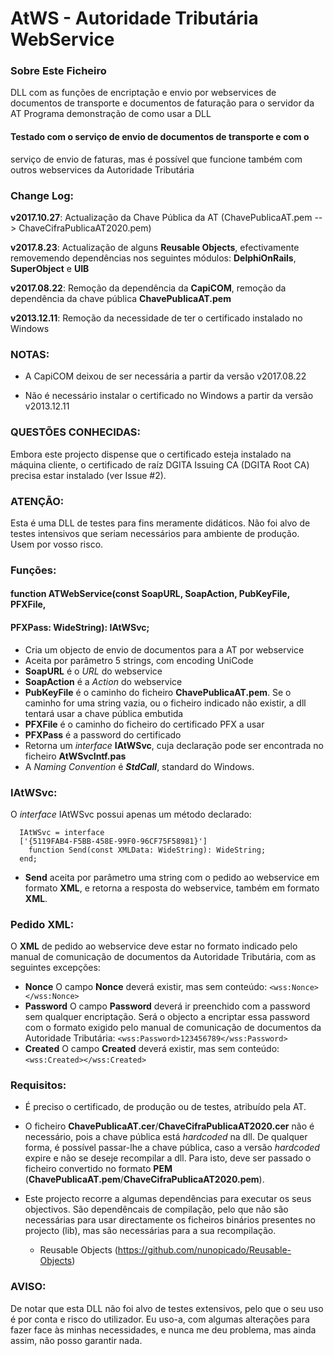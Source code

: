 # AtWS - Autoridade Tributária WebService


### Sobre Este Ficheiro ###
DLL com as funções de encriptação e envio por webservices de documentos 
de transporte e documentos de faturação para o servidor da AT
Programa demonstração de como usar a DLL

#### Testado com o serviço de envio de documentos de transporte e com o 
serviço de envio de faturas, mas é possível que funcione também com outros 
webservices da Autoridade Tributária


### Change Log: ###

**v2017.10.27**: Actualização da Chave Pública da AT 
(ChavePublicaAT.pem --> ChaveCifraPublicaAT2020.pem)

**v2017.8.23**: Actualização de alguns **Reusable Objects**, efectivamente 
removemendo dependências nos seguintes módulos: **DelphiOnRails**, 
**SuperObject** e **UIB**

**v2017.08.22**: Remoção da dependência da **CapiCOM**, remoção da 
dependência da chave pública **ChavePublicaAT.pem**

**v2013.12.11**: Remoção da necessidade de ter o certificado instalado no 
Windows


### NOTAS: ###

* A CapiCOM deixou de ser necessária a partir da versão v2017.08.22

* Não é necessário instalar o certificado no Windows a partir da versão 
v2013.12.11


### QUESTÕES CONHECIDAS: ###

Embora este projecto dispense que o certificado esteja instalado na máquina 
cliente, o certificado de raíz DGITA Issuing CA (DGITA Root CA) precisa estar 
instalado (ver Issue #2).


### ATENÇÃO: ###

Esta é uma DLL de testes para fins meramente didáticos. Não foi alvo de testes 
intensivos que seriam necessários para ambiente de produção. Usem por vosso risco.


### Funções: ###

#### function ATWebService(const SoapURL, SoapAction, PubKeyFile, PFXFile, 
####  PFXPass: WideString): IAtWSvc; 
* Cria um objecto de envio de documentos para a AT por webservice
* Aceita por parâmetro 5 strings, com encoding UniCode
* **SoapURL** é o *URL* do webservice
* **SoapAction** é a *Action* do webservice
* **PubKeyFile** é o caminho do ficheiro **ChavePublicaAT.pem**. Se o caminho 
for uma string vazia, ou o ficheiro indicado não existir, a dll tentará usar 
a chave pública embutida
* **PFXFile** é o caminho do ficheiro do certificado PFX a usar
* **PFXPass** é a password do certificado
* Retorna um *interface* **IAtWSvc**, cuja declaração pode ser encontrada no 
ficheiro **AtWSvcIntf.pas**
* A *Naming Convention* é ***StdCall***, standard do Windows.


### IAtWSvc: ###

O *interface* IAtWSvc possui apenas um método declarado:
```delphi
  IAtWSvc = interface
  ['{5119FAB4-F5BB-458E-99F0-96CF75F58981}']
    function Send(const XMLData: WideString): WideString;
  end;
```

* **Send** aceita por parâmetro uma string com o pedido ao webservice em formato 
**XML**, e retorna a resposta do webservice, também em formato **XML**.


### Pedido XML: ###

O **XML** de pedido ao webservice deve estar no formato indicado pelo manual de 
comunicação de documentos da Autoridade Tributária, com as seguintes excepções:
* **Nonce** O campo **Nonce** deverá existir, mas sem conteúdo: 
`<wss:Nonce></wss:Nonce>`
* **Password** O campo **Password** deverá ir preenchido com a password sem 
qualquer encriptação. Será o objecto a encriptar essa password com o formato 
exigido pelo manual de comunicação de documentos da Autoridade Tributária: 
`<wss:Password>123456789</wss:Password>`
* **Created** O campo **Created** deverá existir, mas sem conteúdo: 
`<wss:Created></wss:Created>`


### Requisitos: ###

* É preciso o certificado, de produção ou de testes, atribuído pela AT.

* O ficheiro **ChavePublicaAT.cer**/**ChaveCifraPublicaAT2020.cer** não é necessário, 
pois a chave pública está *hardcoded* na dll. De qualquer forma, é possível passar-lhe 
a chave pública, caso a versão *hardcoded* expire e não se deseje recompilar a dll. 
Para isto, deve ser passado o ficheiro convertido no formato **PEM** 
(**ChavePublicaAT.pem**/**ChaveCifraPublicaAT2020.pem**).

* Este projecto recorre a algumas dependências para executar os seus objectivos. São 
dependêncais de compilação, pelo que não são necessárias para usar directamente os 
ficheiros binários presentes no projecto (lib), mas são necessárias para a sua 
recompilação.
  - Reusable Objects (https://github.com/nunopicado/Reusable-Objects)


### AVISO: ###

De notar que esta DLL não foi alvo de testes extensivos, pelo que o seu uso é por 
conta e risco do utilizador.
Eu uso-a, com algumas alterações para fazer face às minhas necessidades, e nunca 
me deu problema, mas ainda assim, não posso garantir nada.

